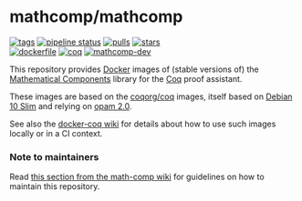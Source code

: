 # mathcomp/mathcomp

[![tags](https://img.shields.io/badge/tags%20on-docker%20hub-blue.svg)](https://hub.docker.com/r/mathcomp/mathcomp#supported-tags "Supported tags on Docker Hub")
[![pipeline status](https://gitlab.com/math-comp/docker-mathcomp/badges/master/pipeline.svg)](https://gitlab.com/math-comp/docker-mathcomp/-/pipelines)
[![pulls](https://img.shields.io/docker/pulls/mathcomp/mathcomp.svg)](https://hub.docker.com/r/mathcomp/mathcomp "Number of pulls from Docker Hub")
[![stars](https://img.shields.io/docker/stars/mathcomp/mathcomp.svg)](https://hub.docker.com/r/mathcomp/mathcomp "Star the image on Docker Hub")  
[![dockerfile](https://img.shields.io/badge/dockerfile%20on-github-blue.svg)](https://github.com/math-comp/docker-mathcomp "Dockerfile source repository")
[![coq](https://img.shields.io/badge/depends%20on-coqorg%2Fcoq-blue.svg)](https://hub.docker.com/r/coqorg/coq "Docker images of Coq")
[![mathcomp-dev](https://img.shields.io/badge/see%20also-mathcomp%2Fmathcomp--dev-brightgreen.svg)](https://hub.docker.com/r/mathcomp/mathcomp-dev "Docker images of mathcomp-dev")

This repository provides [Docker](https://www.docker.com/) images of (stable versions of) the [Mathematical Components](https://github.com/math-comp/math-comp) library for the [Coq](https://github.com/coq/coq) proof assistant.

These images are based on the [coqorg/coq](https://hub.docker.com/r/coqorg/coq/) images, itself based on [Debian 10 Slim](https://hub.docker.com/_/debian/) and relying on [opam 2.0](https://opam.ocaml.org/doc/Manual.html).

See also the [docker-coq wiki](https://github.com/coq-community/docker-coq/wiki) for details about how to use such images locally or in a CI context.

<!-- tags -->

### Note to maintainers

Read [this section from the math-comp wiki](https://github.com/math-comp/math-comp/wiki/Howto-Release#docker-images) for guidelines on how to maintain this repository.
